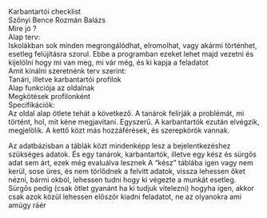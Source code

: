 Karbantartói checklist <br>
Szőnyi Bence
Rozmán Balázs <br>
Mire jó ? <br>
Alap terv: <br>
Iskolákban sok minden megrongálódhat, elromolhat, vagy akármi történhet, esetleg felújításra szorul. Ebbe a programban ezeket lehet majd vezetni és kijelölni hogy mi van meg, mi vár még, és ki kapja a feladatot <br>
Amit kínálni szeretnénk terv szerint:  <br>
Tanári, illetve karbantartói profilok <br>
Alap funkciója az oldalnak <br>
Megkötések profilonként <br>
Specifikációk: <br>
Az oldal alap ötlete tehát a következő. A tanárok felírják a problémát, mi történt, hol, mit kéne megjavitani. Egyszerű. A karbantartók ezután elvégzik, megjelölik. A kettő közt más hozzáférések, és szerepkörök vannak.  <br>

Az adatbázisban a táblák közt mindenképp lesz a bejelentkezéshez szükséges adatok. És egy tanárok, karbantartók, illetve egy kész és sürgős adat sem árt, ezek még evaluálva lesznek
A “kész” táblába igen vagy nem kerül, sose üres, és nem törlődnek a felvitt adatok, vissza lehessen őket nézni, bármi okból, lehessen tudni hogy ki végezte a munkát esetleg.
Sürgős pedig (csak ötlet gyanánt ha ki tudjuk vitelezni) hogyha igen, akkor csak azok közül lehessen először kiadni feladatot, ne az olyanokra ami amúgy ráér
